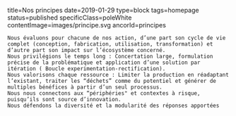 title=Nos principes
date=2019-01-29
type=block
tags=homepage
status=published
specificClass=poleWhite
contentImage=images/principe.svg
ancorId=principes
~~~~~~
Nous évaluons pour chacune de nos action, d’une part son cycle de vie complet (conception, fabrication, utilisation, transformation) et d’autre part son impact sur l’écosystème concerné. 
Nous privilégions le temps long : Concertation large, formulation précise de la problématique et application d’une solution par itération ( Boucle experimentation-rectification).
Nous valorisons chaque ressource : Limiter la production en réadaptant l’existant, traiter les “déchets” comme du potentiel et générer de multiples bénéfices à partir d’un seul processus.
Nous nous connectons aux “périphéries" et contextes à risque, puisqu’ils sont source d’innovation. 
Nous défendons la diversité et la modularité des réponses apportées